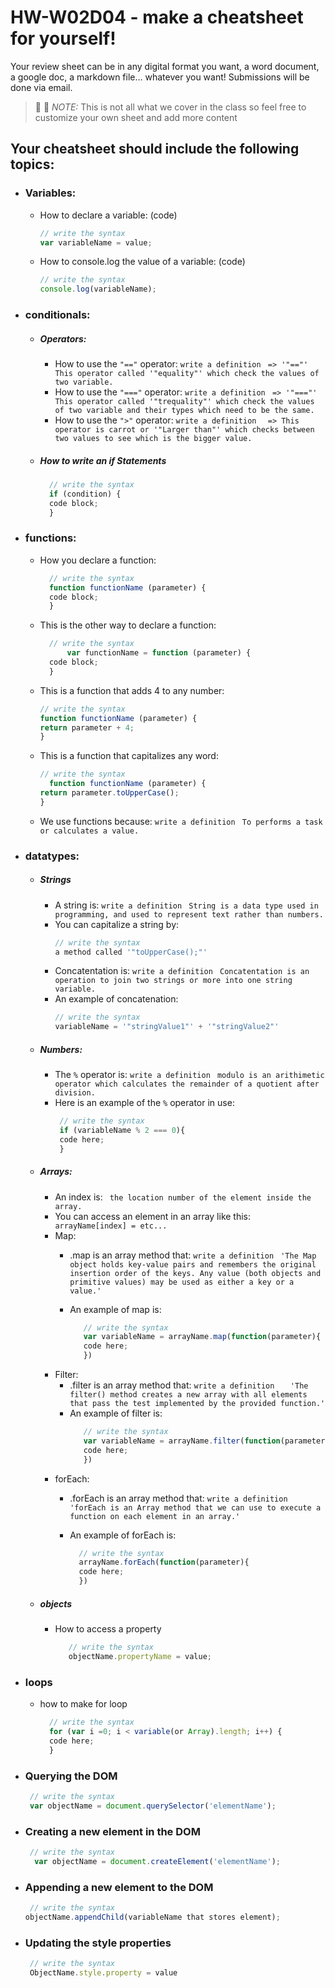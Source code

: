 # HW-W02D04 - make a cheatsheet for yourself!

Your review sheet can be in any digital format you want, a word document, a google doc, a markdown file… whatever you want! Submissions will be done via email.

> 📢 📢  *NOTE:*  This is not all what we cover in the class so feel free to customize your own sheet and add more content

## Your cheatsheet should include the following topics:

* ### Variables:
  * How to declare a variable: (code)
    ```javascript
    // write the syntax
    var variableName = value;
     ```
  * How to console.log the value of a variable: (code)
    ```javascript
    // write the syntax
    console.log(variableName);
     ```
* ### conditionals:
  * ##### Operators:
    * How to use the `"=="` operator: 
       `write a definition `
       ```=> '"=="' This operator called '"equality"' which check the values of two variable.```
    * How to use the `"==="` operator: 
       `write a definition `
       ```=> '"==="' This operator called '"trequality"' which check the values of two variable and their types which need to be the same.```
    * How to use the `">"` operator: 
        `write a definition `
       ``` => This operator is carrot or '"Larger than"' which checks between two values to see which is the bigger value.```
   * ##### How to write an if Statements 
      ```javascript
        // write the syntax
        if (condition) {
        code block;
        }
       ```
 * ### functions:
    * How you declare a function: 
      ```javascript
        // write the syntax
        function functionName (parameter) {
        code block;
        } 
       ```
    * This is the other way to declare a function: 
      ```javascript
        // write the syntax
            var functionName = function (parameter) {
        code block;
        }
       ```
    * This is a function that adds 4 to any number:
        ```javascript
        // write the syntax
        function functionName (parameter) {
        return parameter + 4;
        }
       ```
    * This is a function that capitalizes any word: 
        ```javascript
        // write the syntax
          function functionName (parameter) {
        return parameter.toUpperCase();
        }
       ```
    * We use functions because:
     `write a definition `
     ```To performs a task or calculates a value.```
* ### datatypes:
  * ##### Strings
    * A string is: 
        `write a definition `
        ``` String is a data type used in programming, and used to represent text rather than numbers. ```
    * You can capitalize a string by: 
        ```javascript
        // write the syntax
        a method called '"toUpperCase();"'
       ```
    * Concatentation is: 
        `write a definition `
        ``` Concatentation is an operation to join two strings or more into one string variable. ```
    * An example of concatenation:
         ```javascript
        // write the syntax
        variableName = '"stringValue1"' + '"stringValue2"'
       ```
  * ##### Numbers:
    * The `%` operator is: 
       `write a definition `
       ``` modulo is an arithimetic operator which calculates the remainder of a quotient after division. ```
    * Here is an example of the `%` operator in use:
       ```javascript
        // write the syntax
        if (variableName % 2 === 0){
        code here;
        }
       ```
  * ##### Arrays:
    * An index is: ``` the location number of the element inside the array.```
    * You can access an element in an array like this:``` arrayName[index] = etc...```
    * Map:
      * .map is an array method that: 
         `write a definition `
        ``` 'The Map object holds key-value pairs and remembers the original insertion order of the keys. Any value (both objects and primitive values) may be used as either a key or a value.' ```
         
      * An example of map is: 
        ```javascript
           // write the syntax
           var variableName = arrayName.map(function(parameter){
           code here;
           })
         ```
    * Filter:
      * .filter is an array method that: 
          `write a definition `
       ```   'The filter() method creates a new array with all elements that pass the test implemented by the provided function.' ```
      * An example of filter is: 
        ```javascript
           // write the syntax
           var variableName = arrayName.filter(function(parameter){
           code here;
           })
         ```
    * forEach:
      * .forEach is an array method that: 
         `write a definition `
        ``` 'forEach is an Array method that we can use to execute a function on each element in an array.' ```
         
      *  An example of forEach is: 
         ```javascript
           // write the syntax
           arrayName.forEach(function(parameter){
           code here;
           })
         ```

   * ##### objects
     * How to access a property  
        ```javascript
           // write the syntax
           objectName.propertyName = value;
        ```
* ### loops
     *   how to make for loop 
         ```javascript
           // write the syntax
           for (var i =0; i < variable(or Array).length; i++) {
           code here;
           }
          ```
* ### Querying the DOM
  ```javascript
   // write the syntax
   var objectName = document.querySelector('elementName');
  ```
* ### Creating a new element in the DOM
  ```javascript
   // write the syntax
    var objectName = document.createElement('elementName');
  ```
* ### Appending a new element to the DOM
  ```javascript
   // write the syntax
  objectName.appendChild(variableName that stores element);
  ```
* ### Updating the style properties
  ```javascript
   // write the syntax
   ObjectName.style.property = value
  ```
